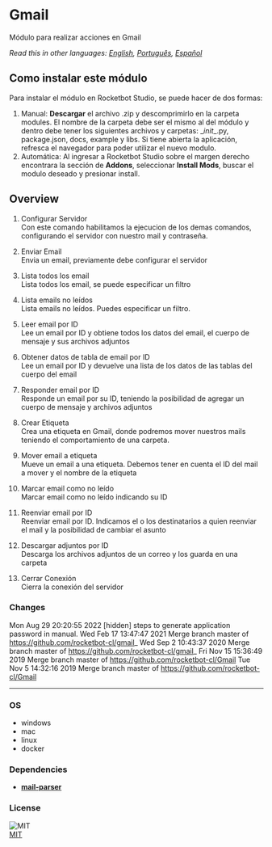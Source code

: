 



# Gmail
  
Módulo para realizar acciones en Gmail  

*Read this in other languages: [English](README.md), [Português](README.pr.md), [Español](README.es.md)*

## Como instalar este módulo
  
Para instalar el módulo en Rocketbot Studio, se puede hacer de dos formas:
1. Manual: __Descargar__ el archivo .zip y descomprimirlo en la carpeta modules. El nombre de la carpeta debe ser el mismo al del módulo y dentro debe tener los siguientes archivos y carpetas: \__init__.py, package.json, docs, example y libs. Si tiene abierta la aplicación, refresca el navegador para poder utilizar el nuevo modulo.
2. Automática: Al ingresar a Rocketbot Studio sobre el margen derecho encontrara la sección de **Addons**, seleccionar **Install Mods**, buscar el modulo deseado y presionar install.  


## Overview


1. Configurar Servidor  
Con este comando habilitamos la ejecucion de los demas comandos, configurando el servidor con nuestro mail y contraseña.

2. Enviar Email  
Envia un email, previamente debe configurar el servidor

3. Lista todos los email  
Lista todos los email, se puede especificar un filtro

4. Lista emails no leídos  
Lista emails no leídos. Puedes especificar un filtro.

5. Leer email por ID  
Lee un email por ID y obtiene todos los datos del email, el cuerpo de mensaje y sus archivos adjuntos

6. Obtener datos de tabla de email por ID  
Lee un email por ID y devuelve una lista de los datos de las tablas del cuerpo del email

7. Responder email por ID  
Responde un email por su ID, teniendo la posibilidad de agregar un cuerpo de mensaje y archivos adjuntos

8. Crear Etiqueta  
Crea una etiqueta en Gmail, donde podremos mover nuestros mails teniendo el comportamiento de una carpeta.

9. Mover email a etiqueta  
Mueve un email a una etiqueta. Debemos tener en cuenta el ID del mail a mover y el nombre de la etiqueta

10. Marcar email como no leído  
Marcar email como no leído indicando su ID

11. Reenviar email por ID  
Reenviar email por ID. Indicamos el o los destinatarios a quien reenviar el mail y la posibilidad de cambiar el asunto

12. Descargar adjuntos por ID  
Descarga los archivos adjuntos de un correo y los guarda en una carpeta

13. Cerrar Conexión  
Cierra la conexión del servidor  



### Changes
Mon Aug 29 20:20:55 2022  [hidden] steps to generate application password in manual.
Wed Feb 17 13:47:47 2021  Merge branch master of https://github.com/rocketbot-cl/gmail_
Wed Sep 2 10:43:37 2020  Merge branch master of https://github.com/rocketbot-cl/gmail_
Fri Nov 15 15:36:49 2019  Merge branch master of https://github.com/rocketbot-cl/Gmail
Tue Nov 5 14:32:16 2019  Merge branch master of https://github.com/rocketbot-cl/Gmail

----
### OS

- windows
- mac
- linux
- docker

### Dependencies
- [**mail-parser**](https://pypi.org/project/mail-parser/)
### License
  
![MIT](https://camo.githubusercontent.com/107590fac8cbd65071396bb4d04040f76cde5bde/687474703a2f2f696d672e736869656c64732e696f2f3a6c6963656e73652d6d69742d626c75652e7376673f7374796c653d666c61742d737175617265)  
[MIT](http://opensource.org/licenses/mit-license.ph)